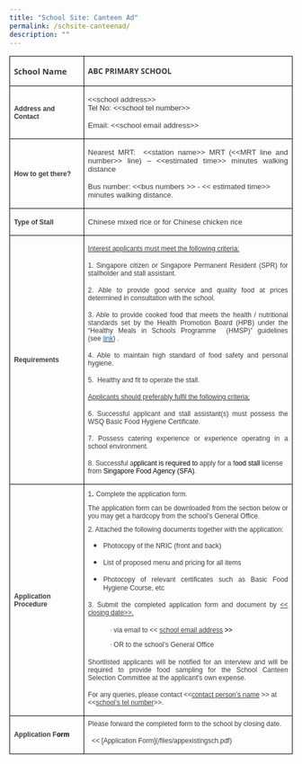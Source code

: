 ```yaml
---
title: "School Site: Canteen Ad"
permalink: /schsite-canteenad/
description: ""
---
```

<table class="MsoTableGrid" border="1" cellspacing="0" cellpadding="0" style="border-collapse:collapse;border:none;mso-border-alt:solid windowtext .5pt;
 mso-yfti-tbllook:1184;mso-padding-alt:0cm 5.4pt 0cm 5.4pt">
 <tbody><tr style="mso-yfti-irow:0;mso-yfti-firstrow:yes">
  <td width="169" style="width:127.1pt;border:solid windowtext 1.0pt;mso-border-alt:
  solid windowtext .5pt;padding:0cm 5.4pt 0cm 5.4pt">
  <p class="MsoNormal"><b><span style="font-size:10.0pt;font-family:&quot;Open Sans&quot;,sans-serif;
  color:#3B3A3B">Sc</span></b><b><span style="font-size:11.0pt;font-family:
  &quot;Open Sans&quot;,sans-serif;color:#3B3A3B">hool Name</span></b></p>
  </td>
  <td width="680" style="width:18.0cm;border:solid windowtext 1.0pt;border-left:
  none;mso-border-left-alt:solid windowtext .5pt;mso-border-alt:solid windowtext .5pt;
  padding:0cm 5.4pt 0cm 5.4pt">
  <p class="MsoNormal"><b><span style="font-size:10.0pt;font-family:&quot;Open Sans&quot;,sans-serif;
  color:#3B3A3B">ABC PRIMARY SCHOOL</span></b></p>
  </td>
 </tr>
 <tr style="mso-yfti-irow:1">
  <td width="169" style="width:127.1pt;border:solid windowtext 1.0pt;border-top:
  none;mso-border-top-alt:solid windowtext .5pt;mso-border-alt:solid windowtext .5pt;
  padding:0cm 5.4pt 0cm 5.4pt">
  <p class="MsoNormal"><b><span style="font-size:9.0pt;font-family:&quot;Arial&quot;,sans-serif;
  color:#3B3A3B">Address and Contact</span></b></p>
  </td>
  <td width="680" style="width:18.0cm;border-top:none;border-left:none;
  border-bottom:solid windowtext 1.0pt;border-right:solid windowtext 1.0pt;
  mso-border-top-alt:solid windowtext .5pt;mso-border-left-alt:solid windowtext .5pt;
  mso-border-alt:solid windowtext .5pt;padding:0cm 5.4pt 0cm 5.4pt">
  <p class="MsoNormal"><span style="font-size:10.0pt;font-family:&quot;Arial&quot;,sans-serif;
  color:#3B3A3B">&lt;&lt;school address&gt;&gt;<br>
  <span style="background:whitesmoke">Tel No:&nbsp;&lt;&lt;school <span class="SpellE">tel</span> number&gt;&gt;</span></span></p>
  <p class="MsoNormal"><span style="font-size:10.0pt;font-family:&quot;Arial&quot;,sans-serif;
  color:#3B3A3B">Email: &lt;&lt;school email address&gt;&gt;</span></p>
  </td>
 </tr>
 <tr style="mso-yfti-irow:2">
  <td width="169" style="width:127.1pt;border:solid windowtext 1.0pt;border-top:
  none;mso-border-top-alt:solid windowtext .5pt;mso-border-alt:solid windowtext .5pt;
  padding:0cm 5.4pt 0cm 5.4pt">
  <p class="MsoNormal"><b><span style="font-size:9.0pt;font-family:&quot;Arial&quot;,sans-serif;
  color:#3B3A3B">How to get there?</span></b></p>
  </td>
  <td width="680" style="width:18.0cm;border-top:none;border-left:none;
  border-bottom:solid windowtext 1.0pt;border-right:solid windowtext 1.0pt;
  mso-border-top-alt:solid windowtext .5pt;mso-border-left-alt:solid windowtext .5pt;
  mso-border-alt:solid windowtext .5pt;padding:0cm 5.4pt 0cm 5.4pt">
  <p class="MsoNormal" style="margin-bottom:7.5pt;text-align:justify"><span style="font-size:10.0pt;font-family:&quot;Arial&quot;,sans-serif;color:#3B3A3B">Nearest&nbsp;MRT:&nbsp;
  &lt;&lt;station name&gt;&gt; MRT (&lt;&lt;MRT line and number&gt;&gt; line) –
  &lt;&lt;estimated time&gt;&gt; minutes walking distance</span></p>
  <p class="MsoNormal"><span style="font-size:10.0pt;font-family:&quot;Arial&quot;,sans-serif;
  color:#3B3A3B">Bus number: &lt;&lt;bus numbers &gt;&gt;&nbsp;- &lt;&lt;
  estimated time&gt;&gt; minutes walking distance.&nbsp;</span></p>
  </td>
 </tr>
 <tr style="mso-yfti-irow:3">
  <td width="169" style="width:127.1pt;border:solid windowtext 1.0pt;border-top:
  none;mso-border-top-alt:solid windowtext .5pt;mso-border-alt:solid windowtext .5pt;
  padding:0cm 5.4pt 0cm 5.4pt">
  <p class="MsoNormal"><b><span style="font-size:9.0pt;font-family:&quot;Arial&quot;,sans-serif;
  color:#3B3A3B">Type of Stall</span></b></p>
  </td>
  <td width="680" style="width:18.0cm;border-top:none;border-left:none;
  border-bottom:solid windowtext 1.0pt;border-right:solid windowtext 1.0pt;
  mso-border-top-alt:solid windowtext .5pt;mso-border-left-alt:solid windowtext .5pt;
  mso-border-alt:solid windowtext .5pt;padding:0cm 5.4pt 0cm 5.4pt">
  <p class="MsoNormal"><span style="font-size:10.0pt;font-family:&quot;Arial&quot;,sans-serif;
  color:#3B3A3B">Chinese mixed rice&nbsp;or for&nbsp;Chinese chicken rice</span><b><span style="font-size:10.0pt;font-family:&quot;Arial&quot;,sans-serif;color:black">&nbsp;</span></b></p>
  </td>
 </tr>
 <tr style="mso-yfti-irow:4">
  <td width="169" style="width:127.1pt;border:solid windowtext 1.0pt;border-top:
  none;mso-border-top-alt:solid windowtext .5pt;mso-border-alt:solid windowtext .5pt;
  padding:0cm 5.4pt 0cm 5.4pt">
  <p class="MsoNormal"><b><span style="font-size:9.0pt;font-family:&quot;Arial&quot;,sans-serif;
  color:#3B3A3B">Requirements</span></b></p>
  </td>
  <td width="680" style="width:18.0cm;border-top:none;border-left:none;
  border-bottom:solid windowtext 1.0pt;border-right:solid windowtext 1.0pt;
  mso-border-top-alt:solid windowtext .5pt;mso-border-left-alt:solid windowtext .5pt;
  mso-border-alt:solid windowtext .5pt;padding:0cm 5.4pt 0cm 5.4pt">
  <p class="MsoNormal" style="margin-bottom:7.5pt;text-align:justify"><u><span style="font-size:9.0pt;font-family:&quot;Arial&quot;,sans-serif;color:#3B3A3B">Interest
  applicants must meet the following criteria:</span></u><span style="font-size:9.0pt;font-family:&quot;Arial&quot;,sans-serif;color:#3B3A3B"></span></p>
  <div style="margin-bottom:7.5pt">
  <p class="MsoNormal" style="margin-bottom:7.5pt;text-align:justify"><span style="font-size:9.0pt;font-family:&quot;Arial&quot;,sans-serif;color:#3B3A3B">1.
  Singapore citizen or Singapore Permanent Resident (SPR) for stallholder and
  stall assistant.&nbsp;</span></p>
  </div>
  <div style="margin-bottom:7.5pt">
  <p class="MsoNormal" style="margin-bottom:7.5pt;text-align:justify"><span style="font-size:9.0pt;font-family:&quot;Arial&quot;,sans-serif;color:#3B3A3B">2. Able
  to provide good service and quality food at prices determined in consultation
  with the school.</span></p>
  </div>
  <div style="margin-bottom:7.5pt">
  <p class="MsoNormal" style="margin-bottom:7.5pt;text-align:justify"><span style="font-size:9.0pt;font-family:&quot;Arial&quot;,sans-serif;color:#3B3A3B">3. Able
  to provide cooked food that meets the health / nutritional standards set by
  the Health Promotion Board (HPB) under the “Healthy Meals in Schools Programme&nbsp;
  (HMSP)” guidelines (see&nbsp;<a href="https://www.hpb.gov.sg/schools/school-programmes/healthy-meals-in-schools-programme" target="_blank" data-saferedirecturl="https://www.google.com/url?q=https://www.hpb.gov.sg/schools/school-programmes/healthy-meals-in-schools-programme&amp;source=gmail&amp;ust=1680855544460000&amp;usg=AOvVaw1ZGlhUsN0y7GjJAETEYXYE"><span style="color:#0563C1">link</span></a>) .</span></p>
  </div>
  <div style="margin-bottom:7.5pt">
  <p class="MsoNormal" style="margin-bottom:7.5pt;text-align:justify"><span style="font-size:9.0pt;font-family:&quot;Arial&quot;,sans-serif;color:#3B3A3B">4. Able
  to maintain high standard of food safety and personal hygiene.</span></p>
  </div>
  <div style="margin-bottom:7.5pt">
  <p class="MsoNormal" style="margin-bottom:7.5pt;text-align:justify"><span style="font-size:9.0pt;font-family:&quot;Arial&quot;,sans-serif;color:#3B3A3B">5.&nbsp;&nbsp;Healthy
  and fit to operate the stall.</span></p>
  </div>
  <div style="margin-bottom:7.5pt">
  <p class="MsoNormal" style="margin-bottom:7.5pt;text-align:justify"><u><span style="font-size:9.0pt;font-family:&quot;Arial&quot;,sans-serif;color:#3B3A3B">Applicants
  should preferably fulfil the following criteria:</span></u><span style="font-size:9.0pt;font-family:&quot;Arial&quot;,sans-serif;color:#3B3A3B"></span></p>
  </div>
  <div style="margin-bottom:7.5pt">
  <p class="MsoNormal" style="margin-bottom:7.5pt;text-align:justify"><span style="font-size:9.0pt;font-family:&quot;Arial&quot;,sans-serif;color:#3B3A3B">6.
  Successful applicant and stall assistant(s) must possess the WSQ Basic Food
  Hygiene Certificate.</span></p>
  </div>
  <div style="margin-bottom:7.5pt">
  <p class="MsoNormal" style="margin-bottom:7.5pt;text-align:justify"><span style="font-size:9.0pt;font-family:&quot;Arial&quot;,sans-serif;color:#3B3A3B">7.
  Possess catering experience or experience operating in a school environment.</span></p>
  </div>
  <p class="MsoNormal"><span style="font-size:9.0pt;font-family:&quot;Arial&quot;,sans-serif;
  color:#3B3A3B">8. Successful a</span><span style="font-size:9.0pt;font-family:
  &quot;Arial&quot;,sans-serif;color:black">pplicant is required to&nbsp;</span><span style="font-size:9.0pt;font-family:&quot;Arial&quot;,sans-serif;color:#3B3A3B">apply
  for a f</span><span style="font-size:9.0pt;font-family:&quot;Arial&quot;,sans-serif;
  color:black">ood stall&nbsp;</span><span style="font-size:9.0pt;font-family:
  &quot;Arial&quot;,sans-serif;color:#3B3A3B">license from&nbsp;</span><span style="font-size:9.0pt;font-family:&quot;Arial&quot;,sans-serif;color:black">Singapore
  Food Agency (SFA)</span><span style="font-size:9.0pt;font-family:&quot;Arial&quot;,sans-serif;
  color:#3B3A3B">.</span></p>
  </td>
 </tr>
 <tr style="mso-yfti-irow:5">
  <td width="169" style="width:127.1pt;border:solid windowtext 1.0pt;border-top:
  none;mso-border-top-alt:solid windowtext .5pt;mso-border-alt:solid windowtext .5pt;
  padding:0cm 5.4pt 0cm 5.4pt">
  <p class="MsoNormal"><b><span style="font-size:9.0pt;font-family:&quot;Arial&quot;,sans-serif;
  color:#3B3A3B">Application Procedure</span></b></p>
  </td>
  <td width="680" style="width:18.0cm;border-top:none;border-left:none;
  border-bottom:solid windowtext 1.0pt;border-right:solid windowtext 1.0pt;
  mso-border-top-alt:solid windowtext .5pt;mso-border-left-alt:solid windowtext .5pt;
  mso-border-alt:solid windowtext .5pt;padding:0cm 5.4pt 0cm 5.4pt">
  <p class="MsoNormal" style="margin-top:5.0pt;margin-right:0cm;margin-bottom:
  7.5pt;margin-left:0cm;text-align:justify"><span style="font-size:9.0pt;
  font-family:&quot;Arial&quot;,sans-serif;color:#3B3A3B">1</span><span style="font-size:
  11.0pt;mso-ascii-font-family:Calibri;mso-hansi-font-family:Calibri;
  mso-bidi-font-family:Calibri;color:black">.&nbsp;</span><span style="font-size:9.0pt;font-family:&quot;Arial&quot;,sans-serif;color:#3B3A3B">Complete
  the application form.&nbsp;</span></p>
  <div style="margin-top:5.0pt;margin-bottom:7.5pt">
  <p class="MsoNormal" style="margin-top:5.0pt;margin-right:0cm;margin-bottom:
  7.5pt;margin-left:0cm;text-align:justify"><span style="font-size:9.0pt;
  font-family:&quot;Arial&quot;,sans-serif;color:#3B3A3B">The application form can be
  downloaded from the section below or you may get a hardcopy from the school’s
  General Office.</span></p>
  </div>
  <div style="margin-top:5.0pt;margin-bottom:7.5pt">
  <p class="MsoNormal" style="margin-top:5.0pt;margin-right:0cm;margin-bottom:
  7.5pt;margin-left:0cm;text-align:justify"><span style="font-size:9.0pt;
  font-family:&quot;Arial&quot;,sans-serif;color:#3B3A3B">2. Attached the following
  documents together with the application:</span></p>
  <ul style="margin-top:0cm" type="disc">
   <li class="MsoNormal" style="color:#3B3A3B;margin-top:5.0pt;margin-bottom:
       7.5pt;text-align:justify;mso-list:l0 level1 lfo1;tab-stops:list 36.0pt"><span style="font-size:9.0pt;font-family:&quot;Arial&quot;,sans-serif">Photocopy of the
       NRIC (front and back)</span></li>
   <li class="MsoNormal" style="color:#3B3A3B;margin-top:5.0pt;margin-bottom:
       7.5pt;text-align:justify;mso-list:l0 level1 lfo1;tab-stops:list 36.0pt"><span style="font-size:9.0pt;font-family:&quot;Arial&quot;,sans-serif">List of proposed
       menu and pricing for all items</span></li>
   <li class="MsoNormal" style="color:#3B3A3B;margin-top:5.0pt;margin-bottom:
       7.5pt;text-align:justify;mso-list:l0 level1 lfo1;tab-stops:list 36.0pt"><span style="font-size:9.0pt;font-family:&quot;Arial&quot;,sans-serif">Photocopy of
       relevant certificates such as Basic Food Hygiene Course, etc</span></li>
  </ul>
  </div>
  <div style="margin-top:5.0pt;margin-bottom:7.5pt">
  <p class="MsoNormal" style="text-align:justify"><span style="font-size:9.0pt;
  font-family:&quot;Arial&quot;,sans-serif;color:#3B3A3B">3. Submit the completed
  application form and document by&nbsp;<u>&lt;&lt; closing date&gt;&gt;.</u></span></p>
  </div>
  <p class="MsoNormal" style="margin-top:5.0pt;margin-right:0cm;margin-bottom:
  7.5pt;margin-left:47.25pt;text-align:justify;text-indent:-18.0pt;mso-list:
  l1 level1 lfo2;tab-stops:list 36.0pt"><!--[if !supportLists]--><span style="font-size:10.0pt;mso-bidi-font-size:9.0pt;font-family:Symbol;
  mso-fareast-font-family:Symbol;mso-bidi-font-family:Symbol;color:#3B3A3B"><span style="mso-list:Ignore">·<span style="font:7.0pt &quot;Times New Roman&quot;"> </span></span></span><!--[endif]--><span style="font-size:9.0pt;font-family:&quot;Arial&quot;,sans-serif;color:#3B3A3B">via
  email to &lt;&lt;&nbsp;<u>school email address</u></span><span style="font-size:9.0pt;font-family:&quot;Arial&quot;,sans-serif;color:black">&nbsp;&gt;&gt;</span><span style="font-size:9.0pt;font-family:&quot;Arial&quot;,sans-serif;color:#3B3A3B"></span></p>
  <p class="MsoNormal" style="margin-top:5.0pt;margin-right:0cm;margin-bottom:
  7.5pt;margin-left:47.25pt;text-align:justify;text-indent:-18.0pt;mso-list:
  l1 level1 lfo2;tab-stops:list 36.0pt"><!--[if !supportLists]--><span style="font-size:10.0pt;mso-bidi-font-size:9.0pt;font-family:Symbol;
  mso-fareast-font-family:Symbol;mso-bidi-font-family:Symbol;color:#3B3A3B"><span style="mso-list:Ignore">·<span style="font:7.0pt &quot;Times New Roman&quot;"> </span></span></span><!--[endif]--><span style="font-size:9.0pt;font-family:&quot;Arial&quot;,sans-serif;color:#3B3A3B">OR to
  the school’s General Office</span></p>
  <div style="margin-top:5.0pt;margin-bottom:7.5pt">
  <p class="MsoNormal" style="text-align:justify"><span style="font-size:9.0pt;
  font-family:&quot;Arial&quot;,sans-serif;color:#3B3A3B">Shortlisted applicants will be
  notified for an interview and will be required to provide food sampling for
  the School Canteen Selection Committee at the applicant's own expense.</span></p>
  </div>
  <p class="MsoNormal"><span style="font-size:9.0pt;font-family:&quot;Arial&quot;,sans-serif;
  color:#3B3A3B">For any queries, please contact &lt;&lt;<u>contact person’s
  name</u>&nbsp;&gt;&gt; at &lt;&lt;<u>school’s <span class="SpellE">tel</span> number</u>&gt;&gt;.</span></p>
  </td>
 </tr>
 <tr style="mso-yfti-irow:6;mso-yfti-lastrow:yes">
  <td width="169" style="width:127.1pt;border:solid windowtext 1.0pt;border-top:
  none;mso-border-top-alt:solid windowtext .5pt;mso-border-alt:solid windowtext .5pt;
  padding:0cm 5.4pt 0cm 5.4pt">
  <p class="MsoNormal"><b><span style="font-size:9.0pt;font-family:&quot;Arial&quot;,sans-serif;
  color:#3B3A3B">Application F</span></b><b><span style="font-size:9.0pt;
  font-family:&quot;Arial&quot;,sans-serif;color:black">orm</span></b></p>
  </td>
  <td width="680" style="width:18.0cm;border-top:none;border-left:none;
  border-bottom:solid windowtext 1.0pt;border-right:solid windowtext 1.0pt;
  mso-border-top-alt:solid windowtext .5pt;mso-border-left-alt:solid windowtext .5pt;
  mso-border-alt:solid windowtext .5pt;padding:0cm 5.4pt 0cm 5.4pt">
  <p class="MsoNormal" style="margin-top:5.0pt;margin-right:0cm;margin-bottom:
  7.5pt;margin-left:0cm;text-align:justify"><span style="font-size:9.0pt;
  font-family:&quot;Arial&quot;,sans-serif;color:#3B3A3B">Please forward the completed
  form to the school by closing date.</span></p>
  <p class="MsoNormal"><span style="font-size:9.0pt;font-family:&quot;Arial&quot;,sans-serif;
  color:#3B3A3B">&nbsp; &lt;&lt; [Application Form](/files/appexistingsch.pdf)</span></p>
  </td>
 </tr>
</tbody></table>